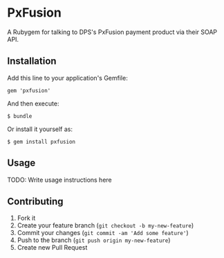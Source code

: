 # PxFusion

A Rubygem for talking to DPS's PxFusion payment product via their SOAP API.


## Installation

Add this line to your application's Gemfile:

    gem 'pxfusion'

And then execute:

    $ bundle

Or install it yourself as:

    $ gem install pxfusion

## Usage

TODO: Write usage instructions here

## Contributing

1. Fork it
2. Create your feature branch (`git checkout -b my-new-feature`)
3. Commit your changes (`git commit -am 'Add some feature'`)
4. Push to the branch (`git push origin my-new-feature`)
5. Create new Pull Request

